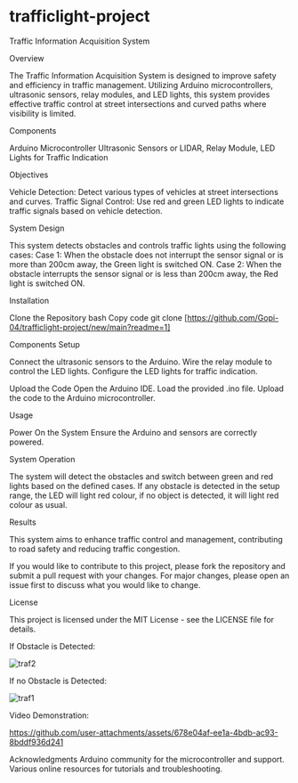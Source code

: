 # trafficlight-project
Traffic Information Acquisition System

Overview

The Traffic Information Acquisition System is designed to improve safety and efficiency in traffic management. Utilizing Arduino microcontrollers, ultrasonic sensors, relay modules, and LED lights, this system provides effective traffic control at street intersections and curved paths where visibility is limited.

Components

Arduino Microcontroller
Ultrasonic Sensors or LIDAR, Relay Module, LED Lights for Traffic Indication

Objectives

Vehicle Detection: Detect various types of vehicles at street intersections and curves.
Traffic Signal Control: Use red and green LED lights to indicate traffic signals based on vehicle detection.

System Design

This system detects obstacles and controls traffic lights using the following cases:
Case 1: When the obstacle does not interrupt the sensor signal or is more than 200cm away, the Green light is switched ON.
Case 2: When the obstacle interrupts the sensor signal or is less than 200cm away, the Red light is switched ON.

Installation

Clone the Repository
bash
Copy code
git clone [https://github.com/Gopi-04/trafficlight-project/new/main?readme=1]

Components Setup

Connect the ultrasonic sensors to the Arduino.
Wire the relay module to control the LED lights.
Configure the LED lights for traffic indication.

Upload the Code
Open the Arduino IDE.
Load the provided .ino file.
Upload the code to the Arduino microcontroller.

Usage

Power On the System
Ensure the Arduino and sensors are correctly powered.

System Operation

The system will detect the obstacles and switch between green and red lights based on the defined cases.
If any obstacle is detected in the setup range, the LED will light red colour, if no object is detected, it will light red colour as usual.

Results

This system aims to enhance traffic control and management, contributing to road safety and reducing traffic congestion.

If you would like to contribute to this project, please fork the repository and submit a pull request with your changes. For major changes, please open an issue first to discuss what you would like to change.

License

This project is licensed under the MIT License - see the LICENSE file for details.

If Obstacle is Detected:

![traf2](https://github.com/user-attachments/assets/e739f2dc-ddb8-418b-a2dc-ab627b69ce5f)


If no Obstacle is Detected:

![traf1](https://github.com/user-attachments/assets/27010d5d-335e-44b5-80da-5b57062a41d5)


Video Demonstration:


https://github.com/user-attachments/assets/678e04af-ee1a-4bdb-ac93-8bddf936d241


Acknowledgments
Arduino community for the microcontroller and support.
Various online resources for tutorials and troubleshooting.
